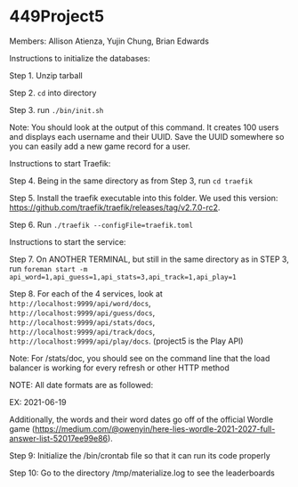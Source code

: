 # 449Project5
Members: 
Allison Atienza,
Yujin Chung,
Brian Edwards

Instructions to initialize the databases:

Step 1. Unzip tarball

Step 2. `cd` into directory

Step 3. run `./bin/init.sh`
  
  Note: You should look at the output of this command. It creates 100 users and displays each username and their UUID.
  Save the UUID somewhere so you can easily add a new game record for a user.
  

Instructions to start Traefik:

Step 4. Being in the same directory as from Step 3, run `cd traefik`

Step 5. Install the traefik executable into this folder. We used this version: https://github.com/traefik/traefik/releases/tag/v2.7.0-rc2.

Step 6. Run `./traefik --configFile=traefik.toml`


Instructions to start the service:

Step 7. On ANOTHER TERMINAL, but still in the same directory as in STEP 3, run `foreman start -m api_word=1,api_guess=1,api_stats=3,api_track=1,api_play=1`

Step 8. For each of the 4 services, 
look at `http://localhost:9999/api/word/docs`, `http://localhost:9999/api/guess/docs`, `http://localhost:9999/api/stats/docs`, `http://localhost:9999/api/track/docs`, `http://localhost:9999/api/play/docs`.
(project5 is the Play API)
  
  Note: For /stats/doc, you should see on the command line that the load balancer is working for every refresh or other HTTP method
  

NOTE: All date formats are as followed:

EX: 2021-06-19


Additionally, the words and their word dates go off of the official Wordle game (https://medium.com/@owenyin/here-lies-wordle-2021-2027-full-answer-list-52017ee99e86).

Step 9: Initialize the /bin/crontab file so that it can run its code properly

Step 10: Go to the directory /tmp/materialize.log to see the leaderboards



